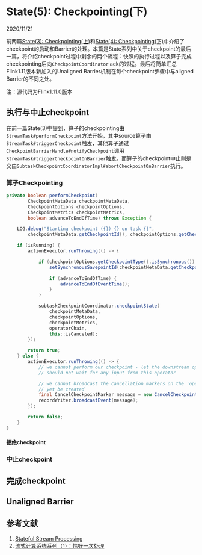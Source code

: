 # State(5): Checkpointing(下)
2020/11/21

前两篇[State(3): Checkpointing(上)](/engineering/flink/state3.md)和[State(4): Checkpointing(下)](/engineering/flink/state5.md)中介绍了checkpoint的启动和Barrier的处理。本篇是State系列中关于checkpoint的最后一篇，将介绍checkpoint过程中剩余的两个流程：快照的执行过程以及算子完成checkpointing后向```CheckpointCoordinator``` ack的过程。最后将简单汇总Flink1.11版本新加入的Unaligned Barrier机制在每个checkpoint步骤中与aligned Barrier的不同之处。

注：源代码为Flink1.11.0版本

## 执行与中止checkpoint

在前一篇State(3)中提到，算子的checkpointing由```StreamTask#performCheckpoint```方法开始，其中source算子由```StreamTask#triggerCheckpoint```触发，其他算子通过```CheckpointBarrierHandle#notifyCheckpoint```调用```StreamTask#triggerCheckpointOnBarrier```触发。而算子的checkpoint中止则是交由```SubtaskCheckpointCoordinatorImpl#abortCheckpointOnBarrier```执行。

### 算子Checkpointing

```java
private boolean performCheckpoint(
		CheckpointMetaData checkpointMetaData,
		CheckpointOptions checkpointOptions,
		CheckpointMetrics checkpointMetrics,
		boolean advanceToEndOfTime) throws Exception {

	LOG.debug("Starting checkpoint ({}) {} on task {}",
		checkpointMetaData.getCheckpointId(), checkpointOptions.getCheckpointType(), getName());

	if (isRunning) {
		actionExecutor.runThrowing(() -> {

			if (checkpointOptions.getCheckpointType().isSynchronous()) {
				setSynchronousSavepointId(checkpointMetaData.getCheckpointId());

				if (advanceToEndOfTime) {
					advanceToEndOfEventTime();
				}
			}

			subtaskCheckpointCoordinator.checkpointState(
				checkpointMetaData,
				checkpointOptions,
				checkpointMetrics,
				operatorChain,
				this::isCanceled);
		});

		return true;
	} else {
		actionExecutor.runThrowing(() -> {
			// we cannot perform our checkpoint - let the downstream operators know that they
			// should not wait for any input from this operator

			// we cannot broadcast the cancellation markers on the 'operator chain', because it may not
			// yet be created
			final CancelCheckpointMarker message = new CancelCheckpointMarker(checkpointMetaData.getCheckpointId());
			recordWriter.broadcastEvent(message);
		});

		return false;
	}
}
```

#### 拒绝checkpoint

### 中止checkpoint

## 完成checkpoint

## Unaligned Barrier

## 参考文献

1. [Stateful Stream Processing](https://ci.apache.org/projects/flink/flink-docs-release-1.11/concepts/stateful-stream-processing.html)
2. [流式计算系统系列（1）：恰好一次处理](https://zhuanlan.zhihu.com/p/102607983)